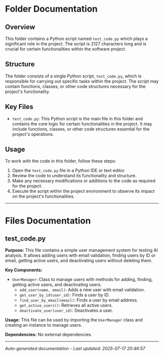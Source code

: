 # Folder Documentation

## Overview
This folder contains a Python script named `test_code.py` which plays a significant role in the project. The script is 2127 characters long and is crucial for certain functionalities within the software project.

## Structure
The folder consists of a single Python script, `test_code.py`, which is responsible for carrying out specific tasks within the project. The script may contain functions, classes, or other code structures necessary for the project's functionality.

## Key Files
- `test_code.py`: This Python script is the main file in this folder and contains the core logic for certain functionalities in the project. It may include functions, classes, or other code structures essential for the project's operations.

## Usage
To work with the code in this folder, follow these steps:
1. Open the `test_code.py` file in a Python IDE or text editor.
2. Review the code to understand its functionality and structure.
3. Make any necessary modifications or additions to the code as required for the project.
4. Execute the script within the project environment to observe its impact on the project's functionalities.

---

# Files Documentation

## test_code.py

**Purpose:** This file contains a simple user management system for testing AI analysis. It allows adding users with email validation, finding users by ID or email, getting active users, and deactivating users without deleting them.

**Key Components:**
- `UserManager`: Class to manage users with methods for adding, finding, getting active users, and deactivating users.
  - `add_user(name, email)`: Adds a new user with email validation.
  - `get_user_by_id(user_id)`: Finds a user by ID.
  - `find_user_by_email(email)`: Finds a user by email address.
  - `get_active_users()`: Retrieves all active users.
  - `deactivate_user(user_id)`: Deactivates a user.

**Usage:** This file can be used by importing the `UserManager` class and creating an instance to manage users.

**Dependencies:** No external dependencies.

---
*Auto-generated documentation - Last updated: 2025-07-17 20:46:57*
